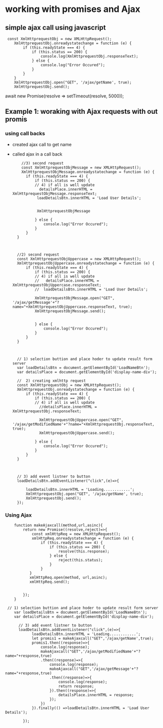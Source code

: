 # working with promises and Ajax

## simple ajax call using javascript

     const XmlHttprequestObj = new XMLHttpRequest();
        XmlHttprequestObj.onreadystatechange = function (e) {
            if (this.readyState === 4) {
                if (this.status == 200) {
                    console.log(XmlHttprequestObj.responseText);
                } else {
                    console.log("Error Occured");
                }
            }
        }
        XmlHttprequestObj.open("GET", '/ajax/getName', true);
        XmlHttprequestObj.send();


await new Promise(resolve => setTimeout(resolve, 5000));


## Example 1: woraking with Ajax requests with out promis
### using call backs
- created ajax call to get name
- called ajax in a call back




          //3) second request
          const XmlHttprequestObjMessage = new XMLHttpRequest();
          XmlHttprequestObjMessage.onreadystatechange = function (e) {
            if (this.readyState === 4) {
                if (this.status == 200) {
                // 4) if all is well update
                  detailsPlace.innerHTML = XmlHttprequestObjMessage.responseText;
                 loadDetailsBtn.innerHTML = 'Load User Details';


                 XmlHttprequestObjMessage
               
                } else {
                    console.log("Error Occured");
                }
            }
        }
      


        //2) second request
        const XmlHttprequestObjUppercase = new XMLHttpRequest();
        XmlHttprequestObjUppercase.onreadystatechange = function (e) {
            if (this.readyState === 4) {
                if (this.status == 200) {
                // 4) if all is well update
                //   detailsPlace.innerHTML = XmlHttprequestObjUppercase.responseText;
                //  loadDetailsBtn.innerHTML = 'Load User Details';

                XmlHttprequestObjMessage.open("GET", '/ajax/getMessage'+"?name="+XmlHttprequestObjUppercase.responseText, true);
                XmlHttprequestObjMessage.send();

               
                } else {
                    console.log("Error Occured");
                }
            }
        }
      


        // 1) selection buttion and place hoder to update result form server
        var loadDetailsBtn = document.getElementById('LoadNameBtn');
        var detailsPlace = document.getElementById('display-name-div');

        //  2) creating xmlhttp request
        const XmlHttprequestObj = new XMLHttpRequest();
        XmlHttprequestObj.onreadystatechange = function (e) {
            if (this.readyState === 4) {
                if (this.status == 200) {
                // 4) if all is well update
                  //detailsPlace.innerHTML = XmlHttprequestObj.responseText;

                  XmlHttprequestObjUppercase.open("GET", '/ajax/getModifiedName'+"?name="+XmlHttprequestObj.responseText, true);
                  XmlHttprequestObjUppercase.send();

                } else {
                    console.log("Error Occured");
                }
            }
        }
      
  

        // 3) add event listner to button
        loadDetailsBtn.addEventListener("click",(e)=>{

            loadDetailsBtn.innerHTML = 'Loading............';
            XmlHttprequestObj.open("GET", '/ajax/getName', true);
            XmlHttprequestObj.send();
        });


### Using Ajax



        function makeAjaxcall(method,url,asinc){
            return new Promise((resolve,reject)=>{
                const xmlHttpReq = new XMLHttpRequest();
                xmlHttpReq.onreadystatechange = function (e) {
                    if (this.readyState === 4) {
                        if (this.status == 200) {
                            resolve(this.response);
                        } else {
                            reject(this.status);
                        }
                    }
               }
               xmlHttpReq.open(method, url,asinc);
               xmlHttpReq.send();


            });
        }

     // 1) selection buttion and place hoder to update result form server
        var loadDetailsBtn = document.getElementById('LoadNameBtn');
        var detailsPlace = document.getElementById('display-name-div');

          // 3) add event listner to button
          loadDetailsBtn.addEventListener("click",(e)=>{
                loadDetailsBtn.innerHTML = 'Loading............';
                let promis1 = makeAjaxcall("GET",'/ajax/getName',true);
                promis1.then((response)=>{
                    console.log(response);
                    makeAjaxcall("GET",'/ajax/getModifiedName'+"?name="+response,true)
                    .then((response)=>{
                        console.log(response);
                        makeAjaxcall("GET",'/ajax/getMessage'+"?name="+response,true)
                        .then((response)=>{
                            console.log(response);
                            return response;
                        }).then((response)=>{
                            detailsPlace.innerHTML = response;
                        });
                    })
                }).finally(() =>loadDetailsBtn.innerHTML = 'Load User Details');
                
            });



